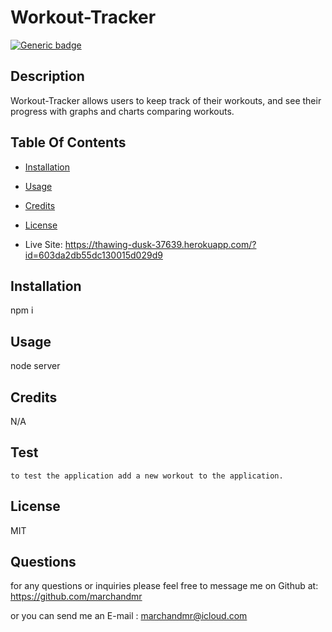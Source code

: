 # Workout-Tracker

  [![Generic badge](https://img.shields.io/badge/License-MIT-<COLOR>.svg)](https://shields.io/)

  ##  Description
  
  Workout-Tracker allows users to keep track of their workouts, and see their progress with graphs and charts comparing workouts.


  ## Table Of Contents

  * [Installation](#installation)
  * [Usage](#usage)
  * [Credits](#credits)
  * [License](#license)

  * Live Site: https://thawing-dusk-37639.herokuapp.com/?id=603da2db55dc130015d029d9

  ## Installation

  npm i

  ## Usage

  node server

  ## Credits

  N/A

  ## Test

    to test the application add a new workout to the application.

  ## License

  MIT

## Questions

  for any questions or inquiries  please feel free to message me on Github at: https://github.com/marchandmr

  or you can send me an E-mail :  marchandmr@icloud.com

 

 
